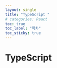 ```yaml
---
layout: single
title: "TypeScript "
# categories: React
toc: true
toc_label: "목차"
toc_sticky: true
---
```


# TypeScript
